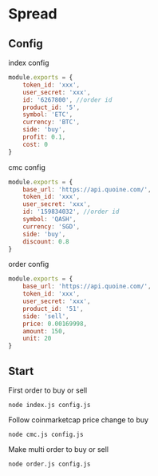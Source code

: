 # Spread

## Config
index config
``` javascript
module.exports = {
    token_id: 'xxx',
    user_secret: 'xxx',
    id: '6267800', //order id
    product_id: '5',
    symbol: 'ETC',
    currency: 'BTC',
    side: 'buy',
    profit: 0.1,
    cost: 0
}
```
cmc config
``` javascript
module.exports = {
    base_url: 'https://api.quoine.com/',
    token_id: 'xxx',
    user_secret: 'xxx',
    id: '159834032', //order id
    symbol: 'QASH',
    currency: 'SGD',
    side: 'buy',
    discount: 0.8
}
```
order config
``` javascript
module.exports = {
    base_url: 'https://api.quoine.com/',
    token_id: 'xxx',
    user_secret: 'xxx',
    product_id: '51',
    side: 'sell',
    price: 0.00169998,
    amount: 150,
    unit: 20
}
```

## Start 
First order to buy or sell

    node index.js config.js

Follow coinmarketcap price change to buy

    node cmc.js config.js

Make multi order to buy or sell

    node order.js config.js
